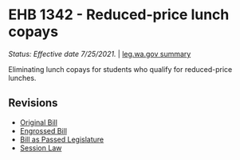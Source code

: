 # EHB 1342 - Reduced-price lunch copays
*Status: Effective date 7/25/2021.* | [leg.wa.gov summary](https://app.leg.wa.gov/billsummary?BillNumber=1342&Year=2021)

Eliminating lunch copays for students who qualify for reduced-price lunches.

## Revisions
* [Original Bill](1/)
* [Engrossed Bill](1/)
* [Bill as Passed Legislature](1/)
* [Session Law](1/)